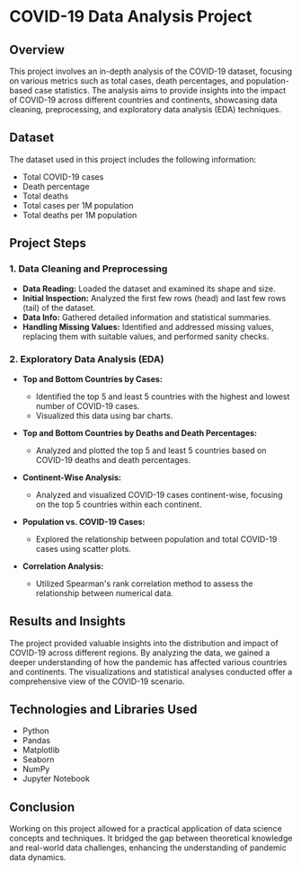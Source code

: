 # COVID-19 Data Analysis Project

## Overview

This project involves an in-depth analysis of the COVID-19 dataset, focusing on various metrics such as total cases, death percentages, and population-based case statistics. The analysis aims to provide insights into the impact of COVID-19 across different countries and continents, showcasing data cleaning, preprocessing, and exploratory data analysis (EDA) techniques.

## Dataset

The dataset used in this project includes the following information:
- Total COVID-19 cases
- Death percentage
- Total deaths
- Total cases per 1M population
- Total deaths per 1M population

## Project Steps

### 1. Data Cleaning and Preprocessing

- **Data Reading:** Loaded the dataset and examined its shape and size.
- **Initial Inspection:** Analyzed the first few rows (head) and last few rows (tail) of the dataset.
- **Data Info:** Gathered detailed information and statistical summaries.
- **Handling Missing Values:** Identified and addressed missing values, replacing them with suitable values, and performed sanity checks.

### 2. Exploratory Data Analysis (EDA)

- **Top and Bottom Countries by Cases:**
  - Identified the top 5 and least 5 countries with the highest and lowest number of COVID-19 cases.
  - Visualized this data using bar charts.
  
- **Top and Bottom Countries by Deaths and Death Percentages:**
  - Analyzed and plotted the top 5 and least 5 countries based on COVID-19 deaths and death percentages.

- **Continent-Wise Analysis:**
  - Analyzed and visualized COVID-19 cases continent-wise, focusing on the top 5 countries within each continent.

- **Population vs. COVID-19 Cases:**
  - Explored the relationship between population and total COVID-19 cases using scatter plots.

- **Correlation Analysis:**
  - Utilized Spearman's rank correlation method to assess the relationship between numerical data.

## Results and Insights

The project provided valuable insights into the distribution and impact of COVID-19 across different regions. By analyzing the data, we gained a deeper understanding of how the pandemic has affected various countries and continents. The visualizations and statistical analyses conducted offer a comprehensive view of the COVID-19 scenario.

## Technologies and Libraries Used

- Python
- Pandas
- Matplotlib
- Seaborn
- NumPy
- Jupyter Notebook

## Conclusion

Working on this project allowed for a practical application of data science concepts and techniques. It bridged the gap between theoretical knowledge and real-world data challenges, enhancing the understanding of pandemic data dynamics.



